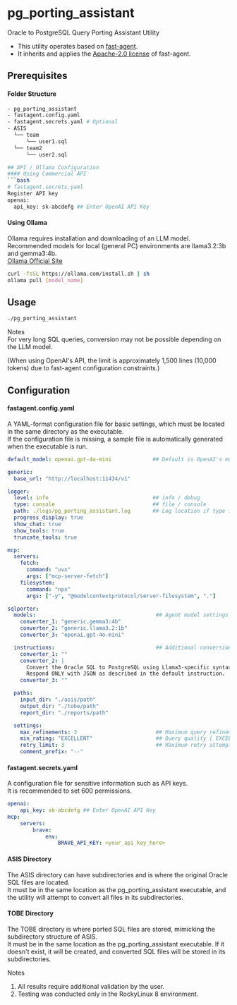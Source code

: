 # pg_porting_assistant
Oracle to PostgreSQL Query Porting Assistant Utility  
* This utility operates based on [fast-agent](https://github.com/evalstate/fast-agent).  
* It inherits and applies the [Apache-2.0 license](LICENSE) of fast-agent.

## Prerequisites
#### Folder Structure
```bash
- pg_porting_assistant
- fastagent.config.yaml
- fastagent.secrets.yaml # Optional
- ASIS
  └── team
      └── user1.sql
  └── team2
      └── user2.sql

## API / Ollama Configuration
#### Using Commercial API
```bash
# fastagent.secrets.yaml
Register API key
openai:
  api_key: sk-abcdefg ## Enter OpenAI API Key
```

#### Using Ollama
Ollama requires installation and downloading of an LLM model.  
Recommended models for local (general PC) environments are llama3.2:3b and gemma3:4b.  
[Ollama Official Site](https://ollama.com/)  
```bash
curl -fsSL https://ollama.com/install.sh | sh
ollama pull [model_name]
```

## Usage
```bash
./pg_porting_assistant
```
Notes  
For very long SQL queries, conversion may not be possible depending on the LLM model.

(When using OpenAI's API, the limit is approximately 1,500 lines (10,000 tokens) due to fast-agent configuration constraints.)

## Configuration
#### fastagent.config.yaml
A YAML-format configuration file for basic settings, which must be located in the same directory as the executable.  
If the configuration file is missing, a sample file is automatically generated when the executable is run.  
```yaml
default_model: openai.gpt-4o-mini             ## Default is OpenAI's model, requires OpenAI API key.

generic:
  base_url: "http://localhost:11434/v1"

logger:
  level: info                                 ## info / debug
  type: console                               ## file / console
  path: ./logs/pg_porting_assistant.log       ## Log location if type is file
  progress_display: true
  show_chat: true
  show_tools: true
  truncate_tools: true

mcp:
  servers:
    fetch:
      command: "uvx"
      args: ["mcp-server-fetch"]
    filesystem:
      command: "npx"
      args: ["-y", "@modelcontextprotocol/server-filesystem", "."]

sqlporter:
  models:                                      ## Agent model settings for converters
    converter_1: "generic.gemma3:4b"
    converter_2: "generic.llama3.2:1b"
    converter_3: "openai.gpt-4o-mini"

  instructions:                                ## Additional conversion rules for converters
    converter_1: ""
    converter_2: |
      Convert the Oracle SQL to PostgreSQL using Llama3-specific syntax rules.
      Respond ONLY with JSON as described in the default instruction.
    converter_3: ""

  paths:
    input_dir: "./asis/path"
    output_dir: "./tobe/path"
    report_dir: "./reports/path"

  settings:
    max_refinements: 3                         ## Maximum query refinement attempts
    min_rating: "EXCELLENT"                    ## Query quality [ EXCELLENT / GOOD ]
    retry_limit: 3                             ## Maximum retry attempts
    comment_prefix: "--"
```

#### fastagent.secrets.yaml
A configuration file for sensitive information such as API keys.  
It is recommended to set 600 permissions.  
```yaml
openai:
    api_key: sk-abcdefg ## Enter OpenAI API Key
mcp:
    servers:
        brave:
            env:
                BRAVE_API_KEY: <your_api_key_here>
```

#### ASIS Directory
The ASIS directory can have subdirectories and is where the original Oracle SQL files are located.  
It must be in the same location as the pg_porting_assistant executable, and the utility will attempt to convert all files in its subdirectories.  

#### TOBE Directory
The TOBE directory is where ported SQL files are stored, mimicking the subdirectory structure of ASIS.  
It must be in the same location as the pg_porting_assistant executable. If it doesn't exist, it will be created, and converted SQL files will be stored in its subdirectories.  

Notes  
1. All results require additional validation by the user.
2. Testing was conducted only in the RockyLinux 8 environment.
